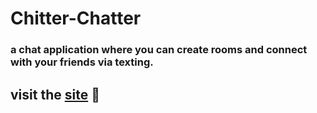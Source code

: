 # Chitter-Chatter

### a chat application where you can create rooms and connect with your friends via texting.

## visit the [site](https://chitter0chatter.netlify.app/) 🚀

